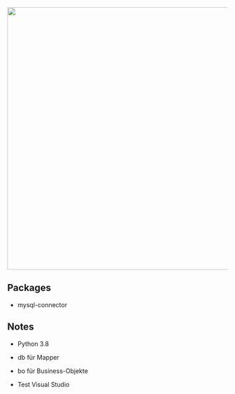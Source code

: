 <picture> 
    <img src="https://cdn.discordapp.com/attachments/698171365827674117/711565717312634900/unknown.png" width=600 >
</picture>

## Packages
- mysql-connector

## Notes
- Python 3.8

- db für Mapper
- bo für Business-Objekte 
- Test Visual Studio
